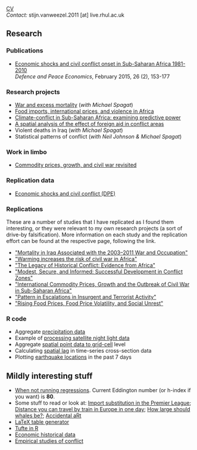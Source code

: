 [CV](https://goo.gl/BlYtbz)<br>
*Contact:* stijn.vanweezel.2011 [at] live.rhul.ac.uk

## Research

### Publications
* [Economic shocks and civil conflict onset in Sub-Saharan Africa 1981-2010](http://www.tandfonline.com/doi/full/10.1080/10242694.2014.887489)<br>
*Defence and Peace Economics*, February 2015, 26 (2), 153-177

### Research projects
* [War and excess mortality](http://papers.ssrn.com/sol3/papers.cfm?abstract_id=2664659) (_with Michael Spagat_)
* [Food imports, international prices, and violence in Africa](http://ssrn.com/abstract=2418973)
* [Climate-conflict in Sub-Saharan Africa: examining predictive power](http://papers.ssrn.com/sol3/papers.cfm?abstract_id=2550228)
* [A spatial analysis of the effect of foreign aid in conflict areas](http://ssrn.com/abstract=2450867)
* Violent deaths in Iraq (_with Michael Spagat_)
* Statistical patterns of conflict (_with Neil Johnson & Michael Spagat_)

### Work in limbo
* [Commodity prices, growth, and civil war revisited](http://ssrn.com/abstract=2688476)

### Replication data
* [Economic shocks and civil conflict (DPE)](https://github.com/CommonEconomist/Publications/tree/master/DPE_2015)

### Replications
These are a number of studies that I have replicated as I found them interesting, or they were relevant to my own research projects (a sort of drive-by falsification). 
More information on each study and the replication effort can be found at the respective page, following the link.

* ["Mortality in Iraq Associated with the 2003–2011 War and Occupation"](https://github.com/CommonEconomist/Replications/tree/master/2013_Hagopian_et_al)
* ["Warming increases the risk of civil war in Africa"](https://github.com/CommonEconomist/Replications/tree/master/2009_Burke_et_al)
* ["The Legacy of Historical Conflict: Evidence from Africa"](https://github.com/CommonEconomist/Replications/tree/master/2014_Besley_Reynal-Querol)
* ["Modest, Secure, and Informed: Successful Development in Conflict Zones"](https://github.com/CommonEconomist/Replications/tree/master/2013_Berman_et_al)
* ["International Commodity Prices, Growth and the Outbreak of Civil War in Sub-Saharan Africa"](https://github.com/CommonEconomist/Replications/tree/master/2010_Bruckner_Ciccone)
* ["Pattern in Escalations in Insurgent and Terrorist Activity"](https://github.com/CommonEconomist/Replications/tree/master/2011_Johnson_et_al)
* ["Rising Food Prices, Food Price Volatility, and Social Unrest"](https://github.com/CommonEconomist/Replications/tree/master/2015_Bellemare)

### R code 
* Aggregate [precipitation data](https://github.com/CommonEconomist/Rcode/tree/master/Precipitation)
* Example of [processing satellite night light data](https://github.com/CommonEconomist/Rcode/tree/master/NightLights)
* Aggregate [spatial point data to grid-cell](https://github.com/CommonEconomist/Rcode/blob/master/Points2Grid.R) level
* Calculating [spatial lag](https://github.com/CommonEconomist/Rcode/blob/master/W.R) in time-series cross-section data
* Plotting [earthquake locations](https://github.com/CommonEconomist/Rcode/blob/master/Earthquakes.R) in the past 7 days

## Mildly interesting stuff
* [When not running regressions](http://veloviewer.com/athlete/2135375/). Current Eddington number (or h-index if you want) is **80**.
* Some stuff to read or look at: [Import substitution in the Premier League](http://www.nytimes.com/2015/04/02/upshot/globalization-under-attack-on-the-soccer-field.html?partner=rss&emc=rss&abt=0002&abg=1); [Distance you can travel by train in Europe in one day](https://www.washingtonpost.com/news/worldviews/wp/2015/06/05/map-the-remarkable-distances-you-can-travel-on-a-european-train-in-less-than-a-day/); [How large should whales be?](http://journals.plos.org/plosone/article?id=10.1371/journal.pone.0053967); [Accidental aRt](http://accidental-art.tumblr.com/) 
* [LaTeX table generator](http://truben.no/latex/table/)
* [Tufte in R](https://github.com/CommonEconomist/Rcode/tree/master/NightLights)
* [Economic historical data](http://www.cgeh.nl/data)
* [Empirical studies of conflict](https://esoc.princeton.edu/)

 
